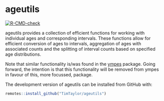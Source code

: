 
<!-- README.md is generated from README.Rmd. Please edit that file -->

# ageutils

<!-- badges: start -->

[![R-CMD-check](https://github.com/TimTaylor/ageutils/actions/workflows/R-CMD-check.yaml/badge.svg)](https://github.com/TimTaylor/ageutils/actions/workflows/R-CMD-check.yaml)
<!-- badges: end -->

ageutils provides a collection of efficient functions for working with
individual ages and corresponding intervals. These functions allow for
efficient conversion of ages to intervals, aggregation of ages with
associated counts and the splitting of interval counts based on
specified age distributions.

Note that similar functionality is/was found in the
[ympes](https://cran.r-project.org/package=ympes) package. Going
forward, the intention is that this functionality will be removed from
ympes in favour of this, more focussed, package.

<div class="pkgdown-devel">

The development version of ageutils can be installed from GitHub with:

``` r
remotes::install_github("TimTaylor/ageutils")
```

</div>
